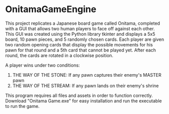 # OnitamaGameEngine
This project replicates a Japanese board game called Onitama, completed with a GUI that allows two human players to face off against each other. This GUI was created using the Python library tkinter and displays a 5x5 board, 10 pawn pieces, and 5 randomly chosen cards. Each player are given two random opening cards that display the possible movements for his pawn for that round and a 5th card that cannot be played yet. After each round, the cards are rotated in a clockwise position.

A player wins under two conditions:

1. THE WAY OF THE STONE: If any pawn captures their enemy's MASTER pawn
2. THE WAY OF THE STREAM: If any pawn lands on their enemy's shrine

This program requires all files and assets in order to function correctly.
Download "Onitama Game.exe" for easy installation and run the executable to run the game.
